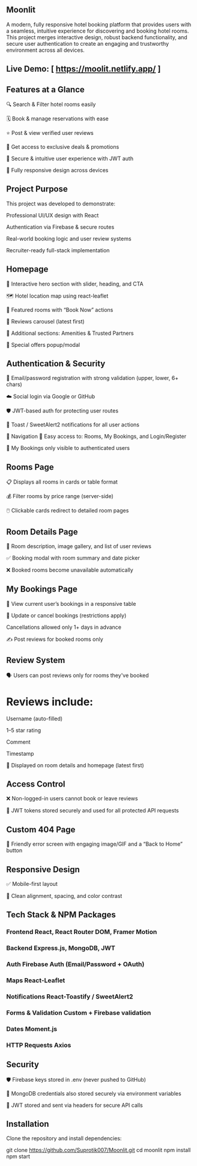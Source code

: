 ## Moonlit
A modern, fully responsive hotel booking platform that provides users with a seamless, intuitive experience for discovering and booking hotel rooms. This project merges interactive design, robust backend functionality, and secure user authentication to create an engaging and trustworthy environment across all devices.

## Live Demo: [ https://moolit.netlify.app/ ]

## Features at a Glance
🔍 Search & Filter hotel rooms easily

🗓️ Book & manage reservations with ease

⭐ Post & view verified user reviews

💸 Get access to exclusive deals & promotions

🔐 Secure & intuitive user experience with JWT auth

📱 Fully responsive design across devices

## Project Purpose
This project was developed to demonstrate:

Professional UI/UX design with React

Authentication via Firebase & secure routes

Real-world booking logic and user review systems

Recruiter-ready full-stack implementation
 
## Homepage
🎯 Interactive hero section with slider, heading, and CTA

🗺️ Hotel location map using react-leaflet

🌟 Featured rooms with “Book Now” actions

💬 Reviews carousel (latest first)

🧾 Additional sections: Amenities & Trusted Partners

🎁 Special offers popup/modal

## Authentication & Security
🔑 Email/password registration with strong validation (upper, lower, 6+ chars)

☁️ Social login via Google or GitHub

🛡️ JWT-based auth for protecting user routes

🔔 Toast / SweetAlert2 notifications for all user actions

🧭 Navigation
🔗 Easy access to: Rooms, My Bookings, and Login/Register

👤 My Bookings only visible to authenticated users

## Rooms Page
📋 Displays all rooms in cards or table format

💰 Filter rooms by price range (server-side)

🖱️ Clickable cards redirect to detailed room pages

## Room Details Page
📝 Room description, image gallery, and list of user reviews

✅ Booking modal with room summary and date picker

❌ Booked rooms become unavailable automatically

## My Bookings Page
🧾 View current user’s bookings in a responsive table

🔄 Update or cancel bookings (restrictions apply)

Cancellations allowed only 1+ days in advance

✍️ Post reviews for booked rooms only

## Review System
🗣 Users can post reviews only for rooms they've booked

# Reviews include:

Username (auto-filled)

1–5 star rating

Comment

Timestamp

📍 Displayed on room details and homepage (latest first)

## Access Control
❌ Non-logged-in users cannot book or leave reviews

🔐 JWT tokens stored securely and used for all protected API requests

## Custom 404 Page
🚫 Friendly error screen with engaging image/GIF and a “Back to Home” button

## Responsive Design
✅ Mobile-first layout

🧠 Clean alignment, spacing, and color contrast


## Tech Stack & NPM Packages

### Frontend	React, React Router DOM, Framer Motion
### Backend	Express.js, MongoDB, JWT
### Auth	Firebase Auth (Email/Password + OAuth)
### Maps	React-Leaflet
### Notifications	React-Toastify / SweetAlert2
### Forms & Validation	Custom + Firebase validation
### Dates	Moment.js
### HTTP Requests	Axios


## Security
🛡 Firebase keys stored in .env (never pushed to GitHub)

🧪 MongoDB credentials also stored securely via environment variables

🔐 JWT stored and sent via headers for secure API calls

## Installation 
Clone the repository and install dependencies:

git clone https://github.com/Suprotik007/Moonlit.git cd moonlit npm install npm start
